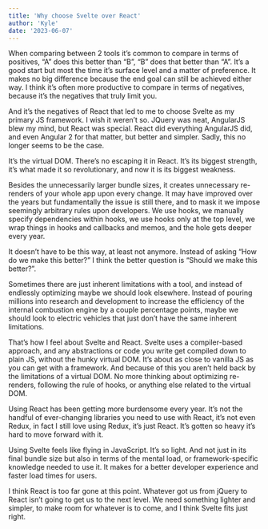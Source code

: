 ```yaml
---
title: 'Why choose Svelte over React'
author: 'Kyle'
date: '2023-06-07'
---
```


When comparing between 2 tools it’s common to compare in terms of positives, “A” does this better than “B”, “B” does that better than “A”. It’s a good start but most the time it’s surface level and a matter of preference. It makes no big difference because the end goal can still be achieved either way. I think it’s often more productive to compare in terms of negatives, because it’s the negatives that truly limit you.

And it’s the negatives of React that led to me to choose Svelte as my primary JS framework. I wish it weren’t so. JQuery was neat, AngularJS blew my mind, but React was special. React did everything AngularJS did, and even Angular 2 for that matter, but better and simpler. Sadly, this no longer seems to be the case.

It’s the virtual DOM. There’s no escaping it in React. It’s its biggest strength, it’s what made it so revolutionary, and now it is its biggest weakness.

Besides the unnecessarily larger bundle sizes, it creates unnecessary re-renders of your whole app upon every change. It may have improved over the years but fundamentally the issue is still there, and to mask it we impose seemingly arbitrary rules upon developers. We use hooks, we manually specify dependencies within hooks, we use hooks only at the top level, we wrap things in hooks and callbacks and memos, and the hole gets deeper every year.

It doesn’t have to be this way, at least not anymore. Instead of asking “How do we make this better?” I think the better question is “Should we make this better?”.

Sometimes there are just inherent limitations with a tool, and instead of endlessly optimizing maybe we should look elsewhere. Instead of pouring millions into research and development to increase the efficiency of the internal combustion engine by a couple percentage points, maybe we should look to electric vehicles that just don’t have the same inherent limitations.

That’s how I feel about Svelte and React. Svelte uses a compiler-based approach, and any abstractions or code you write get compiled down to plain JS, without the hunky virtual DOM. It’s about as close to vanilla JS as you can get with a framework. And because of this you aren’t held back by the limitations of a virtual DOM. No more thinking about optimizing re-renders, following the rule of hooks, or anything else related to the virtual DOM.

Using React has been getting more burdensome every year. It’s not the handful of ever-changing libraries you need to use with React, it’s not even Redux, in fact I still love using Redux, it’s just React. It’s gotten so heavy it’s hard to move forward with it.

Using Svelte feels like flying in JavaScript. It’s so light. And not just in its final bundle size but also in terms of the mental load, or framework-specific knowledge needed to use it. It makes for a better developer experience and faster load times for users.

I think React is too far gone at this point. Whatever got us from jQuery to React isn’t going to get us to the next level. We need something lighter and simpler, to make room for whatever is to come, and I think Svelte fits just right.
